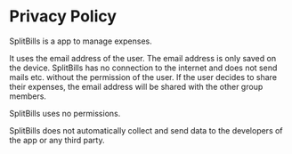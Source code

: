 # Privacy Policy

SplitBills is a app to manage expenses. 


It uses the email address of the user. The email address is only saved on the device.
SplitBills has no connection to the internet and does not send mails etc. without
the permission of the user.
If the user decides to share their expenses, the email address will be shared with 
the other group members.


SplitBills uses no permissions.


SplitBills does not automatically collect and send data to the developers of the app or any third party.
